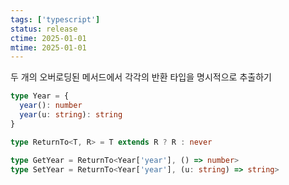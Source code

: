 ```yaml
---
tags: ['typescript']
status: release
ctime: 2025-01-01
mtime: 2025-01-01
---
```


두 개의 오버로딩된 메서드에서 각각의 반환 타입을 명시적으로 추출하기

```ts
type Year = {
  year(): number
  year(u: string): string
}

type ReturnTo<T, R> = T extends R ? R : never

type GetYear = ReturnTo<Year['year'], () => number>
type SetYear = ReturnTo<Year['year'], (u: string) => string>
```
